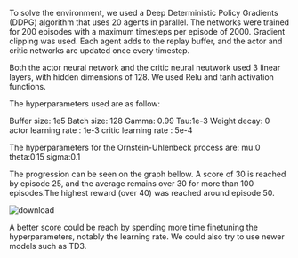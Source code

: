 To solve the environment, we used a Deep Deterministic Policy Gradients (DDPG) algorithm that uses 20 agents in parallel. The networks were trained for 200 episodes with a maximum timesteps per episode of 2000. Gradient clipping was used. Each agent adds to the replay buffer, and the actor and critic networks are updated once every timestep.

Both the actor neural network and the critic neural neutwork used 3 linear layers, with hidden dimensions of 128. We used Relu and tanh activation functions.

The hyperparameters used are as follow:

Buffer size: 1e5
Batch size: 128
Gamma: 0.99
Tau:1e-3 
Weight decay: 0
actor learning rate : 1e-3
critic learning rate : 5e-4

The hyperparameters for the Ornstein-Uhlenbeck process are:
mu:0
theta:0.15
sigma:0.1

The progression can be seen on the graph bellow. A score of 30 is reached by episode 25, and the average remains over 30 for more than 100 episodes.The highest reward (over 40) was reached around episode 50.

![download](https://user-images.githubusercontent.com/38821613/126284113-b8974db8-7d76-4a09-8f06-13a4792cf9ad.png)

A better score could be reach by spending more time finetuning the hyperparameters, notably the learning rate. We could also try to use newer models such as TD3.
